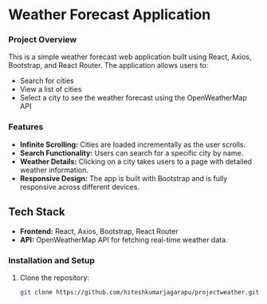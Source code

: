 # Weather Forecast Application

### Project Overview
This is a simple weather forecast web application built using React, Axios, Bootstrap, and React Router. The application allows users to:
- Search for cities
- View a list of cities
- Select a city to see the weather forecast using the OpenWeatherMap API

### Features
- **Infinite Scrolling:** Cities are loaded incrementally as the user scrolls.
- **Search Functionality:** Users can search for a specific city by name.
- **Weather Details:** Clicking on a city takes users to a page with detailed weather information.
- **Responsive Design:** The app is built with Bootstrap and is fully responsive across different devices.

## Tech Stack
- **Frontend:** React, Axios, Bootstrap, React Router
- **API:** OpenWeatherMap API for fetching real-time weather data.
  
### Installation and Setup
1. Clone the repository:
   ```bash
   git clone https://github.com/hiteshkumarjagarapu/projectweather.git
